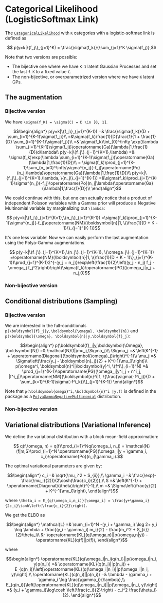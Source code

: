 # Categorical Likelihood (LogisticSoftmax Link)

The [`CategoricalLikelihood`](https://juliagaussianprocesses.github.io/GPLikelihoods.jl/stable/api/#GPLikelihoods.CategoricalLikelihood) with ``K`` categories with a logistic-softmax link is defined as
```math
    p(y=k|\{f_j\}_{j=1}^K) = \frac{\sigma(f_k)}{\sum_{j=1}^K \sigma(f_j)},
```
Note that two versions are possible:
- The bijective one where we have ``K-1`` latent Gaussian Processes and set the last ``f_K`` to a fixed value ``C``.
- The non-bijective, or overparametrized version where we have ``K`` latent GPs.


## The augmentation

### Bijective version

We have ``\sigma(f_K) = \sigma(C) = D \in [0, 1]``.
```math
\begin{align*}
    p(y=k|\{f_j\}_{j=1}^{K-1}) =& \frac{\sigma(f_k)}{D + \sum_{i=1}^{K-1}\sigma(f_j)}\\
    =&\sigma(f_k)\frac{1}{D}\frac{1}{1 + \frac{1}{D} \sum_{i=1}^{K-1}\sigma(f_j)}\\
    =& \sigma(f_k)\int_{0}^\infty \exp(\lambda \sum_{i=1}^{K-1}\sigma(f_j))\operatorname{Ga}(\lambda|1,\frac{1}{D})d\lambda\\
    p(y=k|\{f_j\}_{j=1}^{K=1},\lambda) =& \sigma(f_k)\exp(\lambda \sum_{i=1}^{K-1}\sigma(f_j))\operatorname{Ga}(\lambda|1,\frac{1}{D})\\
    = \sigma(f_k)\prod_{j=1}^{K-1}\sum_{n_j=0}^\infty\sigma^{n_j}(-f_j)\operatorname{Po}(n_j|\lambda)\operatorname{Ga}(\lambda|1,\frac{1}{D})\\
    p(y=k|\{f_j\}_{j=1}^{K=1},\lambda, \{n_j\}_{j=1}^{K-1}) =&\sigma(f_k)\prod_{j=1}^{K-1}\sigma^{n_j}(-f_j)\operatorname{Po}(n_j|\lambda)\operatorname{Ga}(\lambda|1,\frac{1}{D})\\
\end{align*}
```
We could continue with this, but one can actually notice that a product of independent Poisson variables with a Gamma prior will produce a Negative Multinomial variable by marginalizing out ``\lambda``:
```math
    p(y=k|\{f_j\}_{j=1}^{K=1},\{n_j\}_{j=1}^{K-1}) =\sigma(f_k)\prod_{j=1}^{K-1}\sigma^{n_j}(-f_j)\operatorname{NM}(\boldsymbol{n}|1, \{\frac{1}{D + K - 1}\}_{j=1}^{K-1})
```

It's one less variable!
Now we can easily perform the last augmentation using the Pólya-Gamma augmentations.
```math
    p(y=k|\{f_j\}_{j=1}^{K=1},\{n_j\}_{j=1}^{K-1}, \{\omega_j\}_{j=1}^{K-1}) =\operatorname{NM}(\boldsymbol{n}|1, \{\frac{1}{D + K - 1}\}_{j=1}^{K-1})\prod_{j=1}^{K-1}2^{-(y_j + n_j)}\exp\left(\frac{1}{2}\left((y_j - n_j) f_j - \omega_j f_j^2\right)\right)\sigma(f_k)\operatorname{PG}(\omega_j|y_j + n_j,0)
```

### Non-bijective version


## Conditional distributions (Sampling)


### Bijective version

We are interested in the full-conditionals ``p(\boldsymbol{f}_j|y,\boldsymbol{\omega}, \boldsymbol{n})`` and ``p(\boldsymbol{\omega}, \boldsymbol{n}|y,\boldsymbol{f}_j)``:
```math
\begin{align*}
    p(\boldsymbol{f}_j|y,\boldsymbol{\Omega}, \boldsymbol{N}) =& \mathcal{N}(f|\mu_j,\Sigma_j)\\
    \Sigma_j =& \left(K^{-1} + \operatorname{Diagonal}(\boldsymbol{\omega}_j)\right)^{-1}\\
    \mu_j =& \Sigma\left(\frac{y_j - \boldsymbol{n}_j}{2} + K^{-1}\mu_0\right)\\
    p(\omega^i, \boldsymbol{n}^i|\boldsymbol{y}^i, \{f^i\}_{i=1}^N) =& \prod_{j=1}^{K-1}\operatorname{PG}(\omega_j|y^i_j + n^i_j, |f^i_j|)\operatorname{NM}(\boldsymbol{n}^i|1, \{\frac{\sigma(-f^i_j)}{D + \sum_{k=1}^{K-1}\sigma(-f^i_k)}\}_{j=1}^{K-1})
\end{align*}
```

Note that ``p(\boldsymbol{omega}^i,\boldsymbol{n}^i |y,f)`` is defined in the package as a [`PolyaGammaNegativeMultinomial`](@ref) distribution.

### Non-bijective version

## Variational distributions (Variational Inference)

We define the variational distribution with a block mean-field approximation:
```math
    q(f,\omega, n) = q(f)\prod_{i=1}^Nq(\omega_i, n_i) = \mathcal{N}(f|m,S)\prod_{i=1}^N \operatorname{PG}(\omega_i|y + \gamma_i, c_i)\operatorname{Po}(n_i|\gamma_i).
```
The optimal variational parameters are given by:
```math
\begin{align*}
    c_i =& \sqrt{\mu_i^2 + S_{ii}},\\
    \gamma_i =& \frac{\exp(-\frac{\mu_i}{2})}{2\cosh(\frac{c_i}{2})},\\
    S =& \left(K^{-1} + \operatorname{Diagonal}(\theta)\right)^{-1},\\
    m =& \Sigma\left(\frac{y}{2} + K^{-1}\mu_0\right),
\end{align*}
```
where ``\theta_i = E_{q(\omega_i,n_i)}[\omega_i] = \frac{y+\gamma_i}{2c_i}\tanh\left(\frac{c_i}{2}\right)``.

We get the ELBO as
```math
\begin{align*}
    \mathcal{L} =& \sum_{i=1}^N -(y_i + \gamma_i) \log 2+ y_i \log \lambda + \frac{(y_i - \gamma_i) m_i}{2} - \frac{m_i^2 + S_{ii}}{2}\theta_i\\ 
    &- \operatorname{KL}(q(\omega,n)||p(\omega,n|y)) - \operatorname{KL}(q(f)||p(f)),
\end{align*}
```
where
```math
\begin{align*}
    \operatorname{KL}(q(\omega_i|n_i)q(n_i)||p(\omega_i|n_i, y)p(n_i)) =& \operatorname{KL}(q(n_i)||p(n_i)) + E_{q(n_i)}\left[\operatorname{KL}(q(\omega_i|n_i)||p(\omega_i|n_i, y)\right],\\
    \operatorname{KL}(q(n_i)||p(n_i)) =& \lambda - \gamma_i + \gamma_i \log \frac{\gamma_i}{\lambda},\\
    E_{q(n_i)}\left[\operatorname{KL}(q(\omega_i|n_i)||p(\omega_i|n_i, y)\right] =& (y_i + \gamma_i)\log\cosh \left(\frac{c_i}{2}\right) - c_i^2 \frac{\theta_i}{2}.
\end{align*}
```
